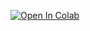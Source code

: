 [![Open In Colab](https://colab.research.google.com/assets/colab-badge.svg)](https://colab.research.google.com/github/jedgusse/bytesandbygones)

